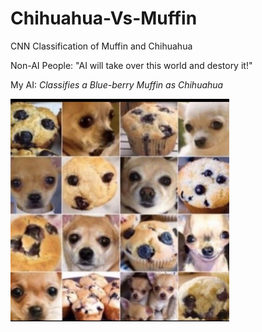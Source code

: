 # Chihuahua-Vs-Muffin
CNN Classification of Muffin and Chihuahua


Non-AI People: "AI will take over this world and destory it!"

My AI: *Classifies a Blue-berry Muffin as Chihuahua*

<img src="https://github.com/PPathole/Chihuahua-Vs-Muffin/blob/master/FINAL.jpg" width="350" title="Final Form">
